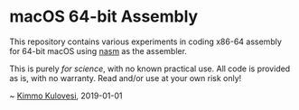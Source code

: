 # macOS 64-bit Assembly

This repository contains various experiments in coding x86-64 assembly for 64-bit macOS using [nasm](https://nasm.us) as the assembler.

This is purely _for science_, with no known practical use. All code is provided as is, with no warranty. Read and/or use at your own risk only!

~ [Kimmo Kulovesi](https://arkku.com/), 2019-01-01
